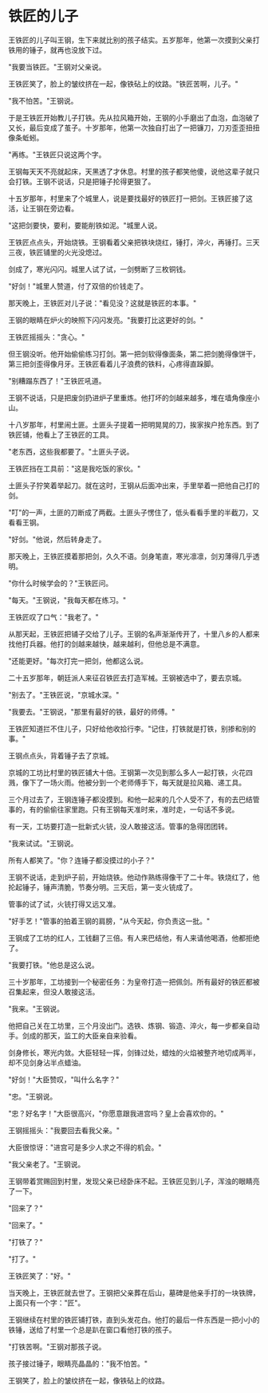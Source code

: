 # 铁匠的儿子

王铁匠的儿子叫王钢，生下来就比别的孩子结实。五岁那年，他第一次摸到父亲打铁用的锤子，就再也没放下过。

"我要当铁匠。"王钢对父亲说。

王铁匠笑了，脸上的皱纹挤在一起，像铁砧上的纹路。"铁匠苦啊，儿子。"

"我不怕苦。"王钢说。

于是王铁匠开始教儿子打铁。先从拉风箱开始，王钢的小手磨出了血泡，血泡破了又长，最后变成了茧子。十岁那年，他第一次独自打出了一把镰刀，刀刃歪歪扭扭像条蚯蚓。

"再练。"王铁匠只说这两个字。

王钢每天天不亮就起床，天黑透了才休息。村里的孩子都笑他傻，说他这辈子就只会打铁。王钢不说话，只是把锤子抡得更狠了。

十五岁那年，村里来了个城里人，说是要找最好的铁匠打一把剑。王铁匠接了这活，让王钢在旁边看。

"这把剑要快，要利，要能削铁如泥。"城里人说。

王铁匠点点头，开始烧铁。王钢看着父亲把铁块烧红，锤打，淬火，再锤打。三天三夜，铁匠铺里的火光没熄过。

剑成了，寒光闪闪。城里人试了试，一剑劈断了三枚铜钱。

"好剑！"城里人赞道，付了双倍的价钱走了。

那天晚上，王铁匠对儿子说："看见没？这就是铁匠的本事。"

王钢的眼睛在炉火的映照下闪闪发亮。"我要打比这更好的剑。"

王铁匠摇摇头："贪心。"

但王钢没听。他开始偷偷练习打剑。第一把剑软得像面条，第二把剑脆得像饼干，第三把剑歪得像月牙。王铁匠看着儿子浪费的铁料，心疼得直跺脚。

"别糟蹋东西了！"王铁匠吼道。

王钢不说话，只是把废剑扔进炉子里重炼。他打坏的剑越来越多，堆在墙角像座小山。

十八岁那年，村里闹土匪。土匪头子提着一把明晃晃的刀，挨家挨户抢东西。到了铁匠铺，他看上了王铁匠的工具。

"老东西，这些我都要了。"土匪头子说。

王铁匠挡在工具前："这是我吃饭的家伙。"

土匪头子狞笑着举起刀。就在这时，王钢从后面冲出来，手里举着一把他自己打的剑。

"叮"的一声，土匪的刀断成了两截。土匪头子愣住了，低头看看手里的半截刀，又看看王钢。

"好剑。"他说，然后转身走了。

那天晚上，王铁匠摸着那把剑，久久不语。剑身笔直，寒光凛凛，剑刃薄得几乎透明。

"你什么时候学会的？"王铁匠问。

"每天。"王钢说，"我每天都在练习。"

王铁匠叹了口气："我老了。"

从那天起，王铁匠把铺子交给了儿子。王钢的名声渐渐传开了，十里八乡的人都来找他打兵器。他打的剑越来越快，越来越利，但他总是不满意。

"还能更好。"每次打完一把剑，他都这么说。

二十五岁那年，朝廷派人来征召铁匠去打造军械。王钢被选中了，要去京城。

"别去了。"王铁匠说，"京城水深。"

"我要去。"王钢说，"那里有最好的铁，最好的师傅。"

王铁匠知道拦不住儿子，只好给他收拾行李。"记住，打铁就是打铁，别掺和别的事。"

王钢点点头，背着锤子去了京城。

京城的工坊比村里的铁匠铺大十倍。王钢第一次见到那么多人一起打铁，火花四溅，像下了一场火雨。他被分到一个老师傅手下，每天就是拉风箱、递工具。

三个月过去了，王钢连锤子都没摸到。和他一起来的几个人受不了，有的去巴结管事的，有的偷偷往家里跑。只有王钢每天准时来，准时走，一句话不多说。

有一天，工坊要打造一批新式火铳，没人敢接这活。管事的急得团团转。

"我来试试。"王钢说。

所有人都笑了。"你？连锤子都没摸过的小子？"

王钢不说话，走到炉子前，开始烧铁。他动作熟练得像干了二十年。铁烧红了，他抡起锤子，锤声清脆，节奏分明。三天后，第一支火铳成了。

管事的试了试，火铳打得又远又准。

"好手艺！"管事的拍着王钢的肩膀，"从今天起，你负责这一批。"

王钢成了工坊的红人，工钱翻了三倍。有人来巴结他，有人来请他喝酒，他都拒绝了。

"我要打铁。"他总是这么说。

三十岁那年，工坊接到一个秘密任务：为皇帝打造一把佩剑。所有最好的铁匠都被召集起来，但没人敢接这活。

"我来。"王钢说。

他把自己关在工坊里，三个月没出门。选铁、炼钢、锻造、淬火，每一步都亲自动手。剑成的那天，监工的大臣亲自来验看。

剑身修长，寒光内敛。大臣轻轻一挥，剑锋过处，蜡烛的火焰被整齐地切成两半，却不见剑身沾半点蜡油。

"好剑！"大臣赞叹，"叫什么名字？"

"忠。"王钢说。

"忠？好名字！"大臣很高兴，"你愿意跟我进宫吗？皇上会喜欢你的。"

王钢摇摇头："我要回去看我父亲。"

大臣很惊讶："进宫可是多少人求之不得的机会。"

"我父亲老了。"王钢说。

王钢带着赏赐回到村里，发现父亲已经卧床不起。王铁匠见到儿子，浑浊的眼睛亮了一下。

"回来了？"

"回来了。"

"打铁了？"

"打了。"

王铁匠笑了："好。"

当天晚上，王铁匠就去世了。王钢把父亲葬在后山，墓碑是他亲手打的一块铁牌，上面只有一个字："匠"。

王钢继续在村里的铁匠铺打铁，直到头发花白。他打的最后一件东西是一把小小的铁锤，送给了村里一个总是趴在窗口看他打铁的孩子。

"打铁苦啊。"王钢对那孩子说。

孩子接过锤子，眼睛亮晶晶的："我不怕苦。"

王钢笑了，脸上的皱纹挤在一起，像铁砧上的纹路。